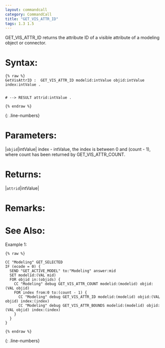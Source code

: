 ```yaml
---
layout: commandcall
category: CommandCall
title: "GET_VIS_ATTR_ID"
tags: 1.3 1.5
---
```


GET_VIS_ATTR_ID returns the attribute ID of a visible attribute of a modeling object or connector.

# Syntax:  

```adoscript
{% raw %}
GetVisAttrID :	GET_VIS_ATTR_ID modelid:intValue objid:intValue index:intValue .


# --> RESULT attrid:intValue .

{% endraw %}
```
{: .line-numbers}

# Parameters:  

|`objid`|intValue|
index - intValue, the index is between 0 and (count - 1), where count has been returned by GET_VIS_ATTR_COUNT.

# Returns:  

|`attrid`|intValue|

# Remarks:



# See Also:  



Example 1:

```adoscript
{% raw %}

CC "Modeling" GET_SELECTED
IF (ecode = 0) {
  SEND "GET_ACTIVE_MODEL" to:"Modeling" answer:mid
  SET modelid:(VAL mid)
  FOR objid in:(objids) {
    CC "Modeling" debug GET_VIS_ATTR_COUNT modelid:(modelid) objid:(VAL objid)
    FOR index from:0 to:(count - 1) {
      CC "Modeling" debug GET_VIS_ATTR_ID modelid:(modelid) objid:(VAL objid) index:(index)
      CC "Modeling" debug GET_VIS_ATTR_BOUNDS modelid:(modelid) objid:(VAL objid) index:(index)
    }
  }
}

{% endraw %}
```
{: .line-numbers}


